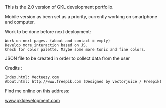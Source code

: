 This is the 2.0 version of GKL development portfolio.

Mobile version as been set as a priority, currently working on smartphone and computer.

Work to be done before next deployment:

    Work on next pages. (about and contact = empty)
    Develop more interaction based on JS.
    Check for color palette. Maybe some more tonic and fine colors.

JSON file to be created in order to collect data from the user

Credits :

    Index.html: Vecteezy.com
    About.html: http://www.freepik.com (Designed by vectorjuice / Freepik)

Find me online on this address:

www.gkldevelopment.com
